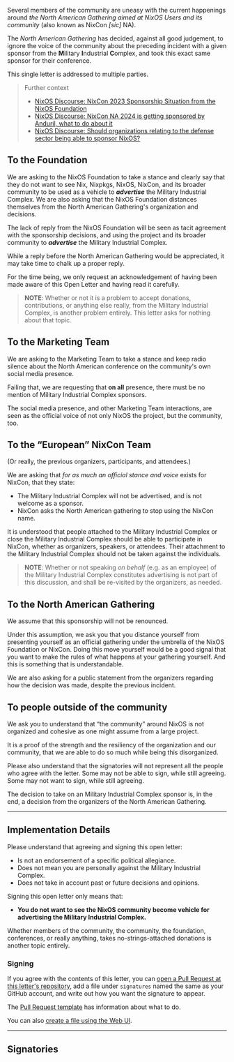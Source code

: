 Several members of the community are uneasy with the current happenings around *the North American Gathering aimed at NixOS Users and its community* (also known as NixCon *[sic]* NA).

The *North American Gathering* has decided, against all good judgement, to ignore the voice of the community about the preceding incident with a given sponsor from the **M**ilitary **I**ndustrial **C**omplex, and took this exact same sponsor for their conference.

This single letter is addressed to multiple parties.

> Further context
> 
>  * [NixOS Discourse: NixCon 2023 Sponsorship Situation from the NixOS Foundation](https://discourse.nixos.org/t/nixcon-2023-sponsorship-situation-from-the-nixos-foundation/33583)
>  * [NixOS Discourse: NixCon NA 2024 is getting sponsored by Anduril, what to do about it](https://discourse.nixos.org/t/nixcon-na-2024-is-getting-sponsored-by-anduril-what-to-do-about-it/41258)
>  * [NixOS Discourse: Should organizations relating to the defense sector being able to sponsor NixOS? ](https://discourse.nixos.org/t/should-organizations-relating-to-the-defense-sector-being-able-to-sponsor-nixos/41252)


## To the Foundation

We are asking to the NixOS Foundation to take a stance and clearly say that they do not want to see Nix, Nixpkgs, NixOS, NixCon, and its broader community to be used as a vehicle to ***advertise*** the Military Industrial Complex.
We are also asking that the NixOS Foundation distances themselves from the North American Gathering's organization and decisions.

The lack of reply from the NixOS Foundation will be seen as tacit agreement with the sponsorship decisions, and using the project and its broader community to ***advertise*** the Military Industrial Complex.

While a reply before the North American Gathering would be appreciated, it may take time to chalk up a proper reply.

For the time being, we only request an acknowledgement of having been made aware of this Open Letter and having read it carefully.

> **NOTE**: Whether or not it is a problem to accept donations, contributions, or anything else really, from the Military Industrial Complex, is another problem entirely.
> This letter asks for nothing about that topic.


## To the Marketing Team

We are asking to the Marketing Team to take a stance and keep radio silence about the North American conference on the community's own social media presence.

Failing that, we are requesting that **on all** presence, there must be no mention of Military Industrial Complex sponsors.

The social media presence, and other Marketing Team interactions, are seen as the official voice of not only NixOS the project, but the community, too.


## To the “European” NixCon Team

(Or really, the previous organizers, participants, and attendees.)

We are asking that *for as much an official stance and voice* exists for NixCon, that they state:

 - The Military Industrial Complex will not be advertised, and is not welcome as a sponsor.
 - NixCon asks the North American gathering to stop using the NixCon name.

It is understood that people attached to the Military Industrial Complex or close the Military Industrial Complex should be able to participate in NixCon, whether as organizers, speakers, or attendees.
Their attachment to the Military Industrial Complex should not be taken against the individuals.

> **NOTE**: Whether or not speaking *on behalf* (e.g. as an employee) of the Military Industrial Complex constitutes advertising is not part of this discussion, and shall be re-visited by the organizers, as needed.


## To the North American Gathering

We assume that this sponsorship will not be renounced.

Under this assumption, we ask you that you distance yourself from presenting yourself as an official gathering under the umbrella of the NixOS Foundation or NixCon.
Doing this move yourself would be a good signal that you want to make the rules of what happens at your gathering yourself.
And this is something that is understandable.

We are also asking for a public statement from the organizers regarding how the decision was made, despite the previous incident.


## To people outside of the community

We ask you to understand that “the community” around NixOS is not organized and cohesive as one might assume from a large project.

It is a proof of the strength and the resiliency of the organization and our community, that we are able to do so much while being this disorganized.

Please also understand that the signatories will not represent all the people who agree with the letter.
Some may not be able to sign, while still agreeing.
Some may not want to sign, while still agreeing.

The decision to take on an Military Industrial Complex sponsor is, in the end, a decision from the organizers of the North American Gathering.


* * *

## Implementation Details

Please understand that agreeing and signing this open letter:

 - Is not an endorsement of a specific political allegiance.
 - Does not mean you are personally against the Military Industrial Complex.
 - Does not take in account past or future decisions and opinions.

Signing this open letter only means that:

 * **You do not want to see the NixOS community become vehicle for advertising the Military Industrial Complex.**

Whether members of the community, the community, the foundation, conferences, or really anything, takes no-strings-attached donations is another topic entirely.


### Signing

If you agree with the contents of this letter, you can [open a Pull Request at this letter's repository](https://github.com/NixOS-Users-Against-MIC-Sponsorship/NixOS-Users-Against-MIC-Sponsorship.github.io/pulls), add a file under `signatures` named the same as your GitHub account, and write out how you want the signature to appear.

The [Pull Request template](https://github.com/NixOS-Users-Against-MIC-Sponsorship/NixOS-Users-Against-MIC-Sponsorship.github.io/blob/letter/.github/PULL_REQUEST_TEMPLATE.md) has information about what to do.

You can also [create a file using the Web UI](https://github.com/NixOS-Users-Against-MIC-Sponsorship/NixOS-Users-Against-MIC-Sponsorship.github.io/new/letter/signatures/).


* * *

## Signatories

<!-- ... -->

